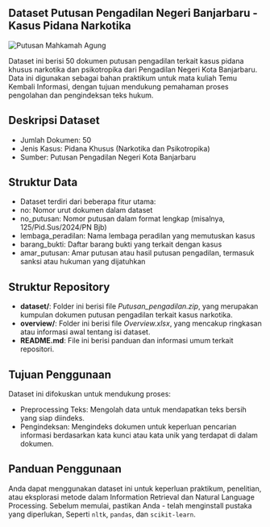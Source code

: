 ## Dataset Putusan Pengadilan Negeri Banjarbaru - Kasus Pidana Narkotika

![Putusan Mahkamah Agung ](https://drive.google.com/file/d/1wmXF9DtznreZv6eMrr1o08r0G7II-tpz/view?usp=drive_link)

Dataset ini berisi 50 dokumen putusan pengadilan terkait kasus pidana khusus narkotika dan psikotropika dari Pengadilan Negeri Kota Banjarbaru. Data ini digunakan sebagai bahan praktikum untuk mata kuliah Temu Kembali Informasi, dengan tujuan mendukung pemahaman proses pengolahan dan pengindeksan teks hukum.

## Deskripsi Dataset

- Jumlah Dokumen: 50
- Jenis Kasus: Pidana Khusus (Narkotika dan Psikotropika)
- Sumber: Putusan Pengadilan Negeri Kota Banjarbaru

## Struktur Data

- Dataset terdiri dari beberapa fitur utama:
- no: Nomor urut dokumen dalam dataset
- no_putusan: Nomor putusan dalam format lengkap (misalnya, 125/Pid.Sus/2024/PN Bjb)
- lembaga_peradilan: Nama lembaga peradilan yang memutuskan kasus
- barang_bukti: Daftar barang bukti yang terkait dengan kasus
- amar_putusan: Amar putusan atau hasil putusan pengadilan, termasuk sanksi atau hukuman yang dijatuhkan

## Struktur Repository

- **dataset/**: Folder ini berisi file _Putusan_pengadilan.zip_, yang merupakan kumpulan dokumen putusan pengadilan terkait kasus narkotika.
- **overview/**: Folder ini berisi file _Overview.xlsx_, yang mencakup ringkasan atau informasi awal tentang isi dataset.
- **README.md**: File ini berisi panduan dan informasi umum terkait repositori.

## Tujuan Penggunaan

Dataset ini difokuskan untuk mendukung proses:

- Preprocessing Teks: Mengolah data untuk mendapatkan teks bersih yang siap diindeks.
- Pengindeksan: Mengindeks dokumen untuk keperluan pencarian informasi berdasarkan kata kunci atau kata unik yang terdapat di dalam dokumen.

## Panduan Penggunaan

Anda dapat menggunakan dataset ini untuk keperluan praktikum, penelitian, atau eksplorasi metode dalam Information Retrieval dan Natural Language Processing. Sebelum memulai, pastikan Anda - telah menginstall pustaka yang diperlukan, Seperti `nltk`, `pandas`, dan `scikit-learn`.
